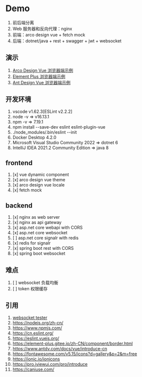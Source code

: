 # Demo

1. 前后端分离
1. Web 服务器和反向代理：nginx
1. 前端：arco design vue + fetch mock
1. 后端：dotnet/java + rest + swagger + jwt + websocket

## 演示

1. [Arco Design Vue 浏览器端示例](examples/arco-design-vue/)
1. [Element Plus 浏览器端示例](examples/element-plus/)
1. [Ant Design Vue 浏览器端示例](examples/ant-design-vue/)

## 开发环境

1. vscode v1.62.3[ESLint v2.2.2]
1. node -v => v16.13.1
1. npm -v => 7.19.1
1. npm install --save-dev eslint eslint-plugin-vue
1. ./node_modules/.bin/eslint --init
1. Docker Desktop 4.2.0
1. Microsoft Visual Studio Community 2022 => dotnet 6
1. IntelliJ IDEA 2021.2 Community Edition => java 8

## frontend

1. [x] vue dynamic component
1. [x] arco design vue theme
1. [x] arco design vue locale
1. [x] fetch mock

## backend

1. [x] nginx as web server
1. [x] nginx as api gateway
1. [x] asp.net core webapi with CORS
1. [x] asp.net core websocket
1. [ ] asp.net core signalr with redis
1. [x] redis for signalr
1. [x] spring boot rest with CORS
1. [x] spring boot websocket

## 难点

1. [ ] websocket 负载均衡
1. [ ] token 权限缓存

## 引用

1. [websocket tester](https://www.piesocket.com/websocket-tester)
1. <https://nodejs.org/zh-cn/>
1. <https://www.npmjs.com/>
1. <https://cn.eslint.org/>
1. <https://eslint.vuejs.org/>
1. <https://element-plus.gitee.io/zh-CN/component/border.html>
1. <https://www.antdv.com/docs/vue/introduce-cn>
1. <https://fontawesome.com/v5.15/icons?d=gallery&p=2&m=free>
1. <https://ionic.io/ionicons>
1. <https://pro.iviewui.com/pro/introduce>
1. <https://caniuse.com/>
